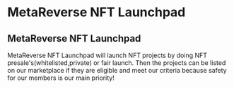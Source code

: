 # MetaReverse NFT Launchpad

## MetaReverse NFT Launchpad

MetaReverse NFT Launchpad will launch NFT projects by doing NFT presale's(whitelisted,private) or fair launch. Then the projects can be listed on our marketplace if they are eligible and meet our criteria because safety for our members is our main priority!

